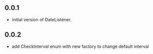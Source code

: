 ## 0.0.1
* initial version of DateListener.

## 0.0.2
* add CheckInterval enum with new factory to change default interval

